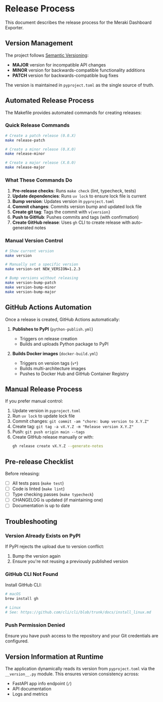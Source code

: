# Release Process

This document describes the release process for the Meraki Dashboard Exporter.

## Version Management

The project follows [Semantic Versioning](https://semver.org/):
- **MAJOR** version for incompatible API changes
- **MINOR** version for backwards-compatible functionality additions
- **PATCH** version for backwards-compatible bug fixes

The version is maintained in `pyproject.toml` as the single source of truth.

## Automated Release Process

The Makefile provides automated commands for creating releases:

### Quick Release Commands

```bash
# Create a patch release (0.0.X)
make release-patch

# Create a minor release (0.X.0)
make release-minor

# Create a major release (X.0.0)
make release-major
```

### What These Commands Do

1. **Pre-release checks**: Runs `make check` (lint, typecheck, tests)
2. **Update dependencies**: Runs `uv lock` to ensure lock file is current
3. **Bump version**: Updates version in `pyproject.toml`
4. **Commit changes**: Commits version bump and updated lock file
5. **Create git tag**: Tags the commit with `v{version}`
6. **Push to GitHub**: Pushes commits and tags (with confirmation)
7. **Create GitHub release**: Uses `gh` CLI to create release with auto-generated notes

### Manual Version Control

```bash
# Show current version
make version

# Manually set a specific version
make version-set NEW_VERSION=1.2.3

# Bump versions without releasing
make version-bump-patch
make version-bump-minor
make version-bump-major
```

## GitHub Actions Automation

Once a release is created, GitHub Actions automatically:

1. **Publishes to PyPI** (`python-publish.yml`)
   - Triggers on release creation
   - Builds and uploads Python package to PyPI

2. **Builds Docker images** (`docker-build.yml`)
   - Triggers on version tags (`v*`)
   - Builds multi-architecture images
   - Pushes to Docker Hub and GitHub Container Registry

## Manual Release Process

If you prefer manual control:

1. Update version in `pyproject.toml`
2. Run `uv lock` to update lock file
3. Commit changes: `git commit -am "chore: bump version to X.Y.Z"`
4. Create tag: `git tag -a vX.Y.Z -m "Release version X.Y.Z"`
5. Push: `git push origin main --tags`
6. Create GitHub release manually or with:
   ```bash
   gh release create vX.Y.Z --generate-notes
   ```

## Pre-release Checklist

Before releasing:
- [ ] All tests pass (`make test`)
- [ ] Code is linted (`make lint`)
- [ ] Type checking passes (`make typecheck`)
- [ ] CHANGELOG is updated (if maintaining one)
- [ ] Documentation is up to date

## Troubleshooting

### Version Already Exists on PyPI
If PyPI rejects the upload due to version conflict:
1. Bump the version again
2. Ensure you're not reusing a previously published version

### GitHub CLI Not Found
Install GitHub CLI:
```bash
# macOS
brew install gh

# Linux
# See: https://github.com/cli/cli/blob/trunk/docs/install_linux.md
```

### Push Permission Denied
Ensure you have push access to the repository and your Git credentials are configured.

## Version Information at Runtime

The application dynamically reads its version from `pyproject.toml` via the `__version__.py` module. This ensures version consistency across:
- FastAPI app info endpoint (`/`)
- API documentation
- Logs and metrics
